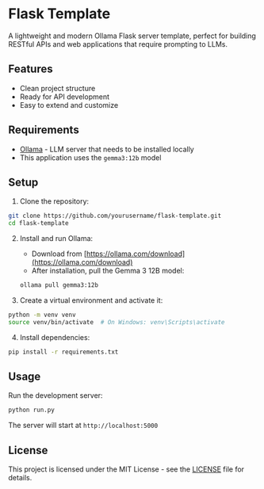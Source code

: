 # Flask Template

A lightweight and modern Ollama Flask server template, perfect for building RESTful APIs and web applications that require prompting to LLMs.

## Features

- Clean project structure
- Ready for API development
- Easy to extend and customize

## Requirements

- [Ollama](https://ollama.com/) - LLM server that needs to be installed locally
- This application uses the `gemma3:12b` model

## Setup

1. Clone the repository:
```bash
git clone https://github.com/yourusername/flask-template.git
cd flask-template
```

2. Install and run Ollama:
   - Download from [https://ollama.com/download](https://ollama.com/download)
   - After installation, pull the Gemma 3 12B model:
   ```bash
   ollama pull gemma3:12b
   ```

3. Create a virtual environment and activate it:
```bash
python -m venv venv
source venv/bin/activate  # On Windows: venv\Scripts\activate
```

4. Install dependencies:
```bash
pip install -r requirements.txt
```

## Usage

Run the development server:
```bash
python run.py
```

The server will start at `http://localhost:5000`

## License

This project is licensed under the MIT License - see the [LICENSE](LICENSE) file for details.
